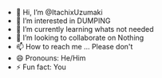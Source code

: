 - 👋 Hi, I’m @ItachixUzumaki
- 👀 I’m interested in DUMPING
- 🌱 I’m currently learning whats not needed
- 💞️ I’m looking to collaborate on Nothing
- 📫 How to reach me ... Please don't
- 😄 Pronouns: He/Him
- ⚡ Fun fact: You

<!---
ItachixUzumaki/ItachixUzumaki is a ✨ special ✨ repository because its `README.md` (this file) appears on your GitHub profile.
You can click the Preview link to take a look at your changes.
--->
